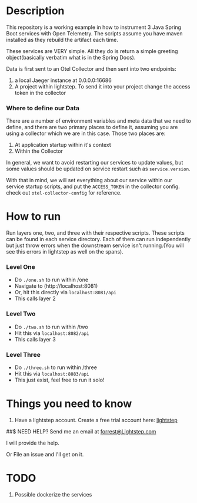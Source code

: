 # Description
This repository is a working example in how to instrument 3 Java Spring Boot services with Open Telemetry. The scripts assume you have maven installed as they rebuild the artifact each time. 

These services are VERY simple. All they do is return a simple greeting object(basically verbatim what is in the Spring Docs).

Data is first sent to an Otel Collector and then sent into two endpoints:
1) a local Jaeger instance at 0.0.0.0:16686
2) A project within lightstep. To send it into your project change the access token in the collector

### Where to define our Data
There are a number of environment variables and meta data that we need to define, and there are two primary places to define it, assuming you are using a collector which we are in this case. Those two places are:
1) At application startup within it's context
2) Within the Collector

In general, we want to avoid restarting our services to update values, but some values should be updated on service restart such as `service.version`.

With that in mind, we will set everything about our service within our service startup scripts, and put the `ACCESS_TOKEN` in the collector config. check out `otel-collector-config` for reference.

# How to run
Run layers one, two, and three with their respective scripts. These scripts can be found in each service directory. Each of them can run independently but just throw errors when the downstream service isn't running.(You will see this errors in lightstep as well on the spans).

### Level One
* Do `./one.sh` to run within /one
* Navigate to (http://localhost:8081)
* Or, hit this directly via `localhost:8081/api`
* This calls layer 2 

### Level Two
* Do `./two.sh` to run within /two
*  Hit this via `localhost:8082/api`
*  This calls layer 3 

### Level Three 
* Do `./three.sh` to run within /three
* Hit this via `localhost:8083/api`
* This just exist, feel free to run it solo!

# Things you need to know
1) Have a lightstep account. Create a free trial account here: [lightstep](https://go.lightstep.com/trial)


##$ NEED HELP?
Send me an email at forrest@Lightstep.com

I will provide the help.

Or File an issue and I'll get on it.

# TODO
1) Possible dockerize the services







